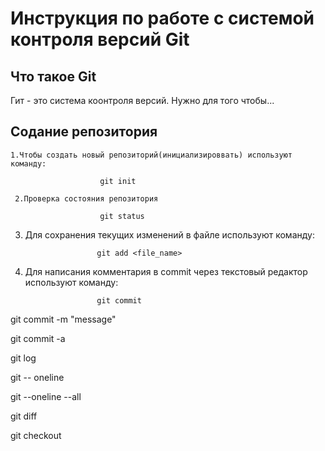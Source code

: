 # **Инструкция по работе с системой контроля версий Git**

## Что такое Git

Гит - это система коонтроля версий. Нужно для того чтобы...

## Содание репозитория

    1.Чтобы создать новый репозиторий(инициализироввать) используют команду:

                        git init

     2.Проверка состояния репозитория

                        git status


 3. Для сохранения текущих изменений в файле используют команду:

                        git add <file_name>
  
  4. Для написания комментария в commit через текстовый редактор используют команду:

                         git commit   

  git commit -m "message"

  git commit -a

  git log

  git -- oneline

  git --oneline --all

  git diff

  git checkout <hash>